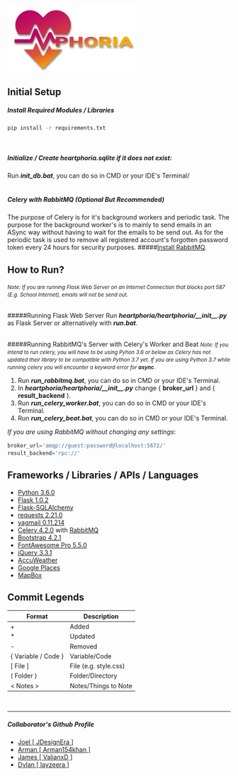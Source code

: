 <img src="heartphoria/static/images/logo/heartphoria_colored.png" />

Initial Setup
------
##### Install Required Modules / Libraries
```cmd
pip install -r requirements.txt
```
<br>

##### Initialize / Create heartphoria.sqlite if it does not exist:
Run ***init_db.bat***, you can do so in CMD or your IDE's Terminal/
<br><br>

##### Celery with RabbitMQ (Optional But Recommended)
The purpose of Celery is for it's background workers and periodic task.
The purpose for the background worker's is to mainly to send emails in an ASync way without having to
wait for the emails to be send out.
As for the periodic task is used to remove all registered account's forgotten password token every 24 hours for security purposes.
#####[Install RabbitMQ](https://www.rabbitmq.com/download.html).


How to Run?
------
<small>*Note: If you are running Flask Web Server on an Internet Connection that blocks port 587 (E.g. School Internet), emails will not be send out.*</small>
<br><br>

#####Running Flask Web Server
Run ***heartphoria/heartphoria/\_\_init\_\_.py*** as Flask Server or alternatively with ***run.bat***.
<br><br>

#####Running RabbitMQ's Server with Celery's Worker and Beat
<small>*Note: If you intend to run celery, you will have to be using Pyhon 3.6 or below
as Celery has not updated their library to be compatible with Python 3.7 yet.
If you are using Python 3.7 while running celery you will encounter a keyword error for **async***.</small>

1. Run ***run_rabbitmq.bat***, you can do so in CMD or your IDE's Terminal.
2. In ***heartphoria/heartphoria/\_\_init\_\_.py*** change { **broker_url** } and { **result_backend** }.
3. Run ***run_celery_worker.bat***, you can do so in CMD or your IDE's Terminal.
4. Run ***run_celery_beat.bat***, you can do so in CMD or your IDE's Terminal.

*If you are using RabbitMQ without changing any settings*:
```python
broker_url='amqp://guest:password@localhost:5672/'
result_backend='rpc://'
```


Frameworks / Libraries / APIs / Languages
------
* [Python 3.6.0](https://www.python.org/)
* [Flask 1.0.2](http://flask.pocoo.org/)
* [Flask-SQLAlchemy](http://flask-sqlalchemy.pocoo.org)
* [requests 2.21.0](https://github.com/requests/requests/)
* [yagmail 0.11.214](https://github.com/kootenpv/yagmail)
* [Celery 4.2.0](http://docs.celeryproject.org/en/latest/index.html) with [RabbitMQ](https://www.rabbitmq.com/)
* [Bootstrap 4.2.1](https://getbootstrap.com/)
* [FontAwesome Pro 5.5.0](https://fontawesome.com/)
* [jQuery 3.3.1](https://code.jquery.com/)
* [AccuWeather](https://developer.accuweather.com)
* [Google Places](https://cloud.google.com/maps-platform/places/)
* [MapBox](https://www.mapbox.com/)

Commit Legends
------
| Format | Description |
|--------|-------------|
| + | Added |
| * | Updated |
| - | Removed |
| { Variable / Code } | Variable/Code
| \[ File ] | File (e.g. style.css) |
| ( Folder ) | Folder/Directory |
| < Notes > | Notes/Things to Note |
<br>

------
##### Collaborator's Github Profile
* [Joel [ JDesignEra ]](https://github.com/JDesignEra)
* [Arman [ Arman154khan ]](https://github.com/Arman154khan)
* [James [ ValianxD ]](https://github.com/ValianxD)
* [Dylan [ layzeera ]](https://github.com/layzeera)